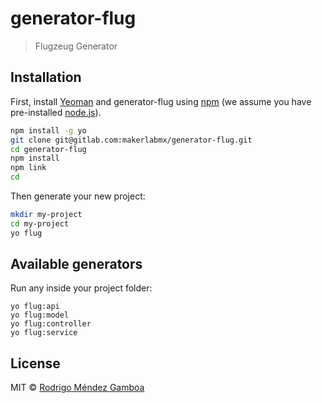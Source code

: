 # generator-flug
> Flugzeug Generator

## Installation

First, install [Yeoman](http://yeoman.io) and generator-flug using [npm](https://www.npmjs.com/) (we assume you have pre-installed [node.js](https://nodejs.org/)).

```bash
npm install -g yo
git clone git@gitlab.com:makerlabmx/generator-flug.git
cd generator-flug
npm install
npm link
cd
```

Then generate your new project:

```bash
mkdir my-project
cd my-project
yo flug
```

## Available generators

Run any inside your project folder:

```
yo flug:api
yo flug:model
yo flug:controller
yo flug:service
```

## License

MIT © [Rodrigo Méndez Gamboa](http://rodrigomendez.me)
